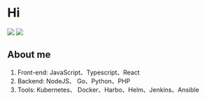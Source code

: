 # Hi

<img src="https://github-readme-stats.vercel.app/api?username=raojinlin&show_icons=true&theme=&include_all_commits=false&count_private=true" />
<img src="https://github-readme-stats.vercel.app/api/top-langs/?username=raojinlin&size_weight=0.5&count_weight=0.5&count_private=1&layout=compact" />


## About me
1. Front-end: JavaScript、Typescript、React
2. Backend: NodeJS、 Go、Python、PHP
3. Tools: Kubernetes、 Docker、Harbo、Helm、Jenkins、Ansible
